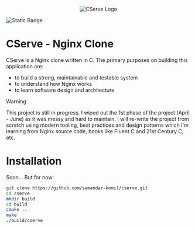 <p align="center">
  <img src="https://dev-to-uploads.s3.amazonaws.com/uploads/articles/1fboygzu8n1nvtw6bq6z.png" alt="CServe Logo">
</p>

![Static Badge](https://img.shields.io/badge/version-0.1.0-green)


# CServe - Nginx Clone

CServe is a Nginx clone written in C. The primary purposes on building this application are:
- to build a strong, maintainable and testable system
- to understand how Nginx works
- to learn software design and architecture

>[!WARNING]
>This project is still in progress. I wiped out the 1st phase of the project (April - June) as it was messy and hard to maintain. I will re-write the project from scratch using modern tooling, best practices and design patterns which I'm learning from Nginx source code, books like Fluent C and 21st Century C, etc.

# Installation

Soon... But for now:
```bash
git clone https://github.com/samandar-komil/cserve.git
cd cserve
mkdir build
cd build
cmake ..
make
./build/cserve
```
